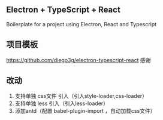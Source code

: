 ## Electron + TypeScript + React
Boilerplate for a project using Electron, React and Typescript

## 项目模板
https://github.com/diego3g/electron-typescript-react 感谢

## 改动
1. 支持单独 css文件 引入（引入style-loader,css-loader）
2. 支持单独 less 引入（引入less-loader）
3. 添加antd（配置 babel-plugin-import ，自动加载css文件）
